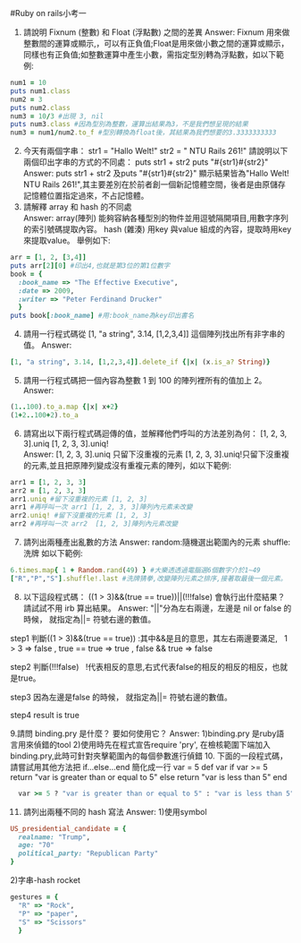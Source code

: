 
#Ruby on rails小考一    

1. 請說明 Fixnum (整數) 和 Float (浮點數) 之間的差異
Answer:
Fixnum 用來做整數間的運算或顯示,，可以有正負值;Float是用來做小數之間的運算或顯示，同樣也有正負值;如整數運算中產生小數，需指定型別轉為浮點數，如以下範例:

  ```ruby
  num1 = 10 
  puts num1.class 
  num2 = 3
  puts num2.class
  num3 = 10/3 #出現 3, nil
  puts num3.class #因為型別為整數，運算出結果為3，不是我們想呈現的結果
  num3 = num1/num2.to_f #型別轉換為float後，其結果為我們想要的3.3333333333
  ```
2. 今天有兩個字串：
str1 = "Hallo Welt!" 
str2 = " NTU Rails 261!"
請說明以下兩個印出字串的方式的不同處：
puts str1 + str2
puts "#{str1}#{str2}"
Answer:
puts str1 + str2 及puts "#{str1}#{str2}" 顯示結果皆為"Hallo Welt! NTU Rails 261!",其主要差別在於前者創一個新記憶體空間，後者是由原儲存記憶體位置指定過來，不占記憶體。
3. 請解釋 array 和 hash 的不同處  
Answer:
array(陣列) 能夠容納各種型別的物件並用逗號隔開項目,用數字序列的索引號碼提取內容。
hash (雜湊) 用key 與value 組成的內容，提取時用key來提取value。
舉例如下:

  ```ruby
  arr = [1, 2, [3,4]] 
  puts arr[2][0] #印出4,也就是第3位的第1位數字
  book = { 
    :book_name => "The Effective Executive", 
    :date => 2009,
    :writer => "Peter Ferdinand Drucker"
    }
  puts book[:book_name] #用:book_name為key印出書名
  ```
4. 請用一行程式碼從 [1, "a string", 3.14, [1,2,3,4]] 這個陣列找出所有非字串的值。
Answer:

  ```ruby
  [1, "a string", 3.14, [1,2,3,4]].delete_if {|x| (x.is_a? String)}
  ```
5. 請用一行程式碼把一個內容為整數 1 到 100 的陣列裡所有的值加上 2。
Answer:

  ```ruby
  (1..100).to_a.map {|x| x+2}
  (1+2..100+2).to_a
  ```  
6. 請寫出以下兩行程式碼迴傳的值，並解釋他們呼叫的方法差別為何：
[1, 2, 3, 3].uniq
[1, 2, 3, 3].uniq!  
Answer:
[1, 2, 3, 3].uniq 只留下沒重複的元素
[1, 2, 3, 3].uniq!只留下沒重複的元素,並且把原陣列變成沒有重複元素的陣列，如以下範例:

  ```ruby
  arr1 = [1, 2, 3, 3]
  arr2 = [1, 2, 3, 3]
  arr1.uniq #留下沒重複的元素 [1, 2, 3]
  arr1 #再呼叫一次 arr1 [1, 2, 3, 3]陣列內元素未改變
  arr2.uniq! #留下沒重複的元素 [1, 2, 3]
  arr2 #再呼叫一次 arr2  [1, 2, 3]陣列內元素改變
  ```
7. 請列出兩種產出亂數的方法
Answer:
random:隨機選出範圍內的元素
shuffle:洗牌
如以下範例:

  ```ruby
  6.times.map{ 1 + Random.rand(49) } #大樂透透過電腦選6個數字介於1~49
  ["R","P","S"].shuffle!.last #洗牌猜拳,改變陣列元素之排序,接著取最後一個元素。
  ```
8. 以下這段程式碼：
((1 > 3)&&(true == true))||(!!!false)
  會執行出什麼結果？ 請試試不用 irb 算出結果。 
Answer:
"||"分為左右兩邊，左邊是 nil or false 的時候， 就指定為||= 符號右邊的數值。  

step1 判斷((1 > 3)&&(true == true)) :其中&&是且的意思，其左右兩邊要滿足,
    1 > 3 => false , true == true => true , false && true => false  
    
step2 判斷(!!!false) 
    !代表相反的意思,右式代表false的相反的相反的相反，也就是true。  
    
step3 因為左邊是false 的時候， 就指定為||= 符號右邊的數值。  

step4 result is true  

9.請問 binding.pry 是什麼？ 要如何使用它？
Answer:
1)binding.pry 是ruby語言用來偵錯的tool
2)使用時先在程式宣告require 'pry', 在檢核範圍下端加入binding.pry,此時可針對夾擊範圍內的每個參數進行偵錯
10. 下面的一段程式碼，請嘗試用其他方法把 if...else...end 簡化成一行
    var = 5
    def var
    if var >= 5
      return "var is greater than or equal to 5"
    else
      return "var is less than 5"
    end
    
  ```ruby
    var >= 5 ? "var is greater than or equal to 5" : "var is less than 5"

  ```
11. 請列出兩種不同的 hash 寫法
Answer:
1)使用symbol

  ```ruby
  US_presidential_candidate = {
    realname: "Trump",
    age: "70"
    political_party: "Republican Party"
  }
  ```
2)字串-hash rocket

  ```ruby
  gestures = {
    "R" => "Rock",
    "P" => "paper",
    "S" => "Scissors"
    }
  ```
